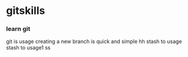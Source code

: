# gitskills
### learn git 
git is usage
creating a new branch is quick and simple
hh
stash to usage
stash to usage1
ss
